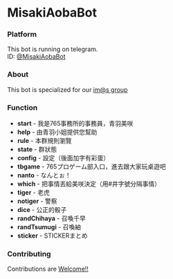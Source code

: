 # MisakiAobaBot

### Platform
This bot is running on telegram.  
ID: [@MisakiAobaBot](https://t.me/MisakiAobaBot)

### About
This bot is specialized for our [im@s group](https://t.me/imas_zh)

### Function

- **start** - 我是765事務所的事務員，青羽美咲
- **help** - 由青羽小姐提供您幫助
- **rule** - 本群規則瀏覽
- **state** - 群狀態
- **config** - 設定（後面加字有彩蛋）
- **tbgame** - 765プロゲーム部入口，進去跟大家玩桌遊吧
- **nanto** - なんとぉ！
- **which** - 把事情丟給美咲決定（用#井字號分隔事情）
- **tiger** - 老虎
- **notiger** - 警察
- **dice** - 公正的骰子
- **randChihaya** - 召喚千早
- **randTsumugi** - 召喚紬
- **sticker** - STICKERまとめ

### Contributing

Contributions are [Welcome!!](https://www.project-imas.com/wiki/Welcome!!)
